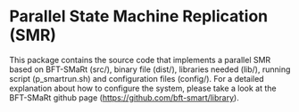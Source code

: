 # Parallel State Machine Replication (SMR)


This package contains the source code that implements a parallel SMR based on BFT-SMaRt (src/), binary file (dist/), libraries needed (lib/), running script (p_smartrun.sh) and configuration files (config/). For a detailed explanation about how to configure the system, please take a look at the BFT-SMaRt github page (https://github.com/bft-smart/library).
